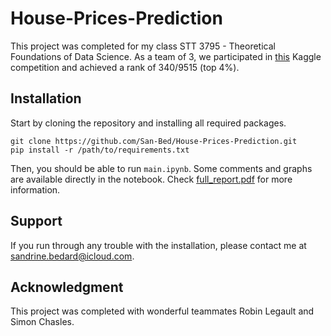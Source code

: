 # House-Prices-Prediction

This project was completed for my class STT 3795 - Theoretical Foundations of Data Science. As a team of 3, we participated in [this](https://www.kaggle.com/c/house-prices-advanced-regression-techniques) Kaggle competition and achieved a rank of 340/9515 (top 4%).

## Installation

Start by cloning the repository and installing all required packages.

```
git clone https://github.com/San-Bed/House-Prices-Prediction.git 
pip install -r /path/to/requirements.txt 
```

Then, you should be able to run `main.ipynb`. Some comments and graphs are available directly in the notebook. Check [full_report.pdf](https://github.com/San-Bed/House-Prices-Prediction/blob/main/full_report.pdf) for more information.

## Support

If you run through any trouble with the installation, please contact me at [sandrine.bedard@icloud.com](mailto:sandrine.bedard@icloud.com]).

## Acknowledgment
This project was completed with wonderful teammates Robin Legault and Simon Chasles. 
